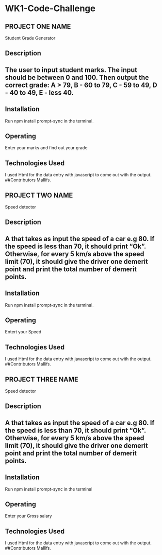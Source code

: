 # WK1-Code-Challenge
## PROJECT ONE NAME
Student Grade Generator
## Description
The user to input student marks. The input should be between 0 and 100. Then output the correct grade:
A > 79, B - 60 to 79, C -  59 to 49, D - 40 to 49, E - less 40.
--
## Installation
  Run npm install prompt-sync in the terminal.
## Operating
 Enter your marks and find out your grade
## Technologies Used
 I used Html for the data entry with javascript to come out with the output.
 ##Contributors
Mallifs.



## PROJECT TWO NAME
Speed detector
## Description
A that takes as input the speed of a car e.g 80. If the speed is less than 70, it should print “Ok”. Otherwise, for every 5 km/s above the speed limit (70), it should give the driver one demerit point and print the total number of demerit points.
--
## Installation
  Run npm install prompt-sync in the terminal.
## Operating
 Entert your Speed
## Technologies Used
 I used Html for the data entry with javascript to come out with the output.
 ##Contributors
Mallifs.




## PROJECT THREE NAME
Speed detector
## Description
A that takes as input the speed of a car e.g 80. If the speed is less than 70, it should print “Ok”. Otherwise, for every 5 km/s above the speed limit (70), it should give the driver one demerit point and print the total number of demerit points.
--
## Installation
 Run npm install prompt-sync in the terminal
## Operating
 Enter your Gross salary
## Technologies Used
 I used Html for the data entry with javascript to come out with the output.
 ##Contributors
 Mallifs.